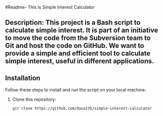 #Readme- This is Simple Interest Calculator

## Description: This project is a Bash script to calculate simple interest. It is part of an initiative to move the code from the Subversion team to Git and host the code on GitHub. We want to provide a simple and efficient tool to calculate simple interest, useful in different applications.

## Installation
Follow these steps to install and run the script on your local machine:

1. Clone this repository:
   ````bash
   git clone https://github.com/dasa135/simple-interest-calculator